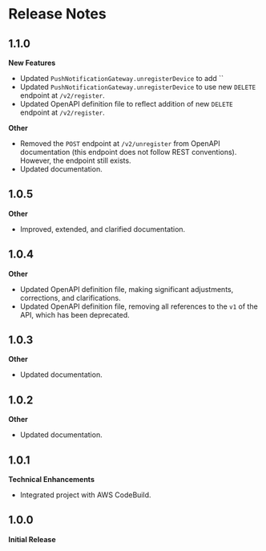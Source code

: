 # Release Notes

## 1.1.0
**New Features**

* Updated `PushNotificationGateway.unregisterDevice` to add ``
* Updated `PushNotificationGateway.unregisterDevice` to use new `DELETE` endpoint at `/v2/register`.
* Updated OpenAPI definition file to reflect addition of new `DELETE` endpoint at `/v2/register`.

**Other**

* Removed the `POST` endpoint at `/v2/unregister` from OpenAPI documentation (this endpoint does not follow REST conventions). However, the endpoint still exists.
* Updated documentation.

## 1.0.5
**Other**

* Improved, extended, and clarified documentation.

## 1.0.4
**Other**

* Updated OpenAPI definition file, making significant adjustments, corrections, and clarifications.
* Updated OpenAPI definition file, removing all references to the ```v1``` of the API, which has been deprecated.

## 1.0.3
**Other**

* Updated documentation.

## 1.0.2
**Other**

* Updated documentation.

## 1.0.1
**Technical Enhancements**

* Integrated project with AWS CodeBuild.

## 1.0.0
**Initial Release**
